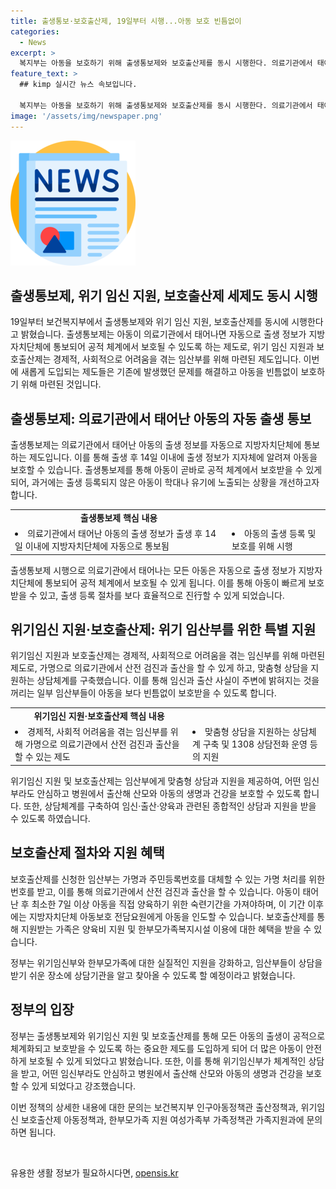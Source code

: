 ```yaml
---
title: 출생통보·보호출산제, 19일부터 시행...아동 보호 빈틈없이
categories:
  - News
excerpt: >
  복지부는 아동을 보호하기 위해 출생통보제와 보호출산제를 동시 시행한다. 의료기관에서 태어난 아동의 출생 정보를 지자체에 자동으로 통보하여 아동 보호 체계를 강화했으며, 위기 임신부에게 가명으로 출산 및 상담을 지원하는 제도를 도입했다. 이를 통해 출생 미등록 아동 발생을 예방하고, 임신부와 아이를 빈틈없이 보호하기 위한 방안을 마련했다. 특히, 위기 임신 상황에 대비하여 상담체계와 1308 상담전화를 구축했으며, 한부모 가족의 지원 강화 등 실질적인 지원도 고려하고 있다.
feature_text: >
  ## kimp 실시간 뉴스 속보입니다.

  복지부는 아동을 보호하기 위해 출생통보제와 보호출산제를 동시 시행한다. 의료기관에서 태어난 아동의 출생 정보를 지자체에 자동으로 통보하여 아동 보호 체계를 강화했으며, 위기 임신부에게 가명으로 출산 및 상담을 지원하는 제도를 도입했다. 이를 통해 출생 미등록 아동 발생을 예방하고, 임신부와 아이를 빈틈없이 보호하기 위한 방안을 마련했다. 특히, 위기 임신 상황에 대비하여 상담체계와 1308 상담전화를 구축했으며, 한부모 가족의 지원 강화 등 실질적인 지원도 고려하고 있다.
image: '/assets/img/newspaper.png'
---
```


<p><img src="/assets/img/newspaper.png" alt="kimplant 속보" /></p>

<h2 data-ke-size="size26">출생통보제, 위기 임신 지원, 보호출산제 세제도 동시 시행</h2>

<p data-ke-size="size16">19일부터 보건복지부에서 출생통보제와 위기 임신 지원, 보호출산제를 동시에 시행한다고 밝혔습니다. 출생통보제는 아동이 의료기관에서 태어나면 자동으로 출생 정보가 지방자치단체에 통보되어 공적 체계에서 보호될 수 있도록 하는 제도로, 위기 임신 지원과 보호출산제는 경제적, 사회적으로 어려움을 겪는 임산부를 위해 마련된 제도입니다. 이번에 새롭게 도입되는 제도들은 기존에 발생했던 문제를 해결하고 아동을 빈틈없이 보호하기 위해 마련된 것입니다.</p>

<h2 data-ke-size="size26">출생통보제: 의료기관에서 태어난 아동의 자동 출생 통보</h2>

<p data-ke-size="size16">출생통보제는 의료기관에서 태어난 아동의 출생 정보를 자동으로 지방자치단체에 통보하는 제도입니다. 이를 통해 출생 후 14일 이내에 출생 정보가 지자체에 알려져 아동을 보호할 수 있습니다. 출생통보제를 통해 아동이 곧바로 공적 체계에서 보호받을 수 있게 되어, 과거에는 출생 등록되지 않은 아동이 학대나 유기에 노출되는 상황을 개선하고자 합니다.</p>

<table>
    <tr>
        <td style="text-align: center; height: 17px;"><b>출생통보제 핵심 내용</b></td>
    </tr>
    <tr>
        <td><li>의료기관에서 태어난 아동의 출생 정보가 출생 후 14일 이내에 지방자치단체에 자동으로 통보됨</li></td>
        <td><li>아동의 출생 등록 및 보호를 위해 시행</li></td>
    </tr>
</table>

<p data-ke-size="size16">출생통보제 시행으로 의료기관에서 태어나는 모든 아동은 자동으로 출생 정보가 지방자치단체에 통보되어 공적 체계에서 보호될 수 있게 됩니다. 이를 통해 아동이 빠르게 보호받을 수 있고, 출생 등록 절차를 보다 효율적으로 진行할 수 있게 되었습니다.</p>

<h2 data-ke-size="size26">위기임신 지원·보호출산제: 위기 임산부를 위한 특별 지원</h2>

<p data-ke-size="size16">위기임신 지원과 보호출산제는 경제적, 사회적으로 어려움을 겪는 임신부를 위해 마련된 제도로, 가명으로 의료기관에서 산전 검진과 출산을 할 수 있게 하고, 맞춤형 상담을 지원하는 상담체계를 구축했습니다. 이를 통해 임신과 출산 사실이 주변에 밝혀지는 것을 꺼리는 일부 임산부들이 아동을 보다 빈틈없이 보호받을 수 있도록 합니다.</p>

<table>
    <tr>
        <td style="text-align: center; height: 17px;"><b>위기임신 지원·보호출산제 핵심 내용</b></td>
    </tr>
    <tr>
        <td><li>경제적, 사회적 어려움을 겪는 임신부를 위해 가명으로 의료기관에서 산전 검진과 출산을 할 수 있는 제도</li></td>
        <td><li>맞춤형 상담을 지원하는 상담체계 구축 및 1308 상담전화 운영 등의 지원</li></td>
    </tr>
</table>

<p data-ke-size="size16">위기임신 지원 및 보호출산제는 임산부에게 맞춤형 상담과 지원을 제공하여, 어떤 임신부라도 안심하고 병원에서 출산해 산모와 아동의 생명과 건강을 보호할 수 있도록 합니다. 또한, 상담체계를 구축하여 임신·출산·양육과 관련된 종합적인 상담과 지원을 받을 수 있도록 하였습니다.</p>

<h2 data-ke-size="size26">보호출산제 절차와 지원 혜택</h2>

<p data-ke-size="size16">보호출산제를 신청한 임산부는 가명과 주민등록번호를 대체할 수 있는 가명 처리를 위한 번호를 받고, 이를 통해 의료기관에서 산전 검진과 출산을 할 수 있습니다. 아동이 태어난 후 최소한 7일 이상 아동을 직접 양육하기 위한 숙련기간을 가져야하며, 이 기간 이후에는 지방자치단체 아동보호 전담요원에게 아동을 인도할 수 있습니다. 보호출산제를 통해 지원받는 가족은 양육비 지원 및 한부모가족복지시설 이용에 대한 혜택을 받을 수 있습니다.</p>

<p data-ke-size="size16">정부는 위기임신부와 한부모가족에 대한 실질적인 지원을 강화하고, 임산부들이 상담을 받기 쉬운 장소에 상담기관을 알고 찾아올 수 있도록 할 예정이라고 밝혔습니다.</p>

<h2 data-ke-size="size26">정부의 입장</h2>

<p data-ke-size="size16">정부는 출생통보제와 위기임신 지원 및 보호출산제를 통해 모든 아동의 출생이 공적으로 체계화되고 보호받을 수 있도록 하는 중요한 제도를 도입하게 되어 더 많은 아동이 안전하게 보호될 수 있게 되었다고 밝혔습니다. 또한, 이를 통해 위기임신부가 체계적인 상담을 받고, 어떤 임신부라도 안심하고 병원에서 출산해 산모와 아동의 생명과 건강을 보호할 수 있게 되었다고 강조했습니다.</p>

<p data-ke-size="size16">이번 정책의 상세한 내용에 대한 문의는 보건복지부 인구아동정책관 출산정책과, 위기임신 보호출산제 아동정책과, 한부모가족 지원 여성가족부 가족정책관 가족지원과에 문의하면 됩니다.</p>

<p data-ke-size="size16">&nbsp;</p>
유용한 생활 정보가 필요하시다면, <a href="https://opensis.kr" rel="dofollow">opensis.kr</a>


